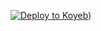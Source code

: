 [![Deploy to Koyeb](https://www.koyeb.com/static/images/deploy/button.svg)](https://app.koyeb.com/deploy?type=git&repository=https://github.com/thestankyleg451/stanky-leg-browser&branch=master&name=thestankyjohn&run_command=npm%start))
